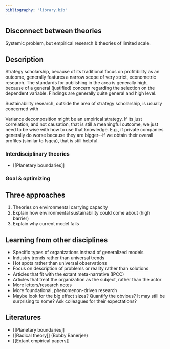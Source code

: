 ```yaml
---
bibliography: 'library.bib'
---
```


## Disconnect between theories

Systemic problem, but empirical research & theories of limited scale.

## Description

Strategy scholarship, because of its traditional focus on profitibility as an outcome, generally features a narrow scope of very strict, econometric research. The standards for publishing in the area is generally high, because of a general (justified) concern regarding the selection on the dependent variable. Findings are generally quite general and high level.

Sustainability research, outside the area of strategy scholarship, is usually concerned with 

Variance decomposition might be an empirical strategy. If its just correlation, and not causation, that is still a meaningful outcome, we just need to be wise with how to use that knowledge. E.g., if private companies generally do worse because they are bigger--if we obtain their overall profiles (similar to fsqca), that is still helpful.

### Interdisciplinary theories

* [[Planetary boundaries]]

### Goal & optimizing 

## Three approaches

1. Theories on environmental carrying capacity
2. Explain how environmental sustainability could come about (high barrier)
3. Explain why current model fails

## Learning from other disciplines

* Specific types of organizations instead of generalized models
* Industry trends rather than universal trends
* Hot spots rather than universal observations
* Focus on description of problems or reality rather than solutions 
* Articles that fit with the extant meta-narrative (IPCC)
* Articles that treat the organization as the subject, rather than the actor
* More letters/research notes
* More foundational, phenomenon-driven research
* Maybe look for the big effect sizes? Quantify the obvious? It may still be surprising to some? Ask colleagues for their expectations?

## Literatures
* [[Planetary boundaries]]
* [[Radical theory]] (Bobby Banerjee)
* [[Extant empirical papers]]
